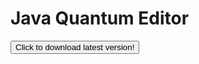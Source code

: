 # Java Quantum Editor
<a href="https://github.com/65536Java/Java-Quantum-Editor/releases/download/Beta1.13.20.72EBF/b1.13.20.72EBF.jar">
<button>
  Click to download latest version!
</button>
</a>
